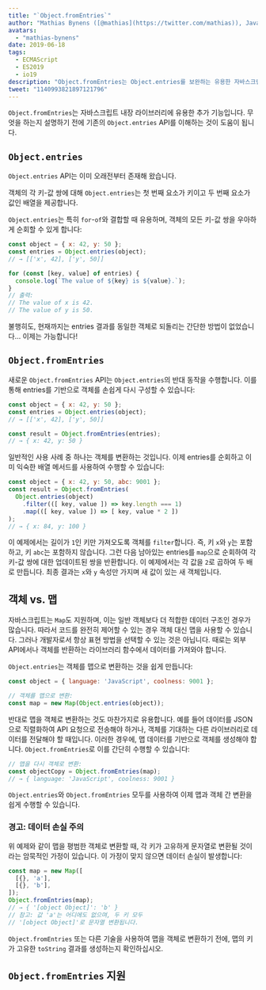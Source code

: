 ```yaml
---
title: "`Object.fromEntries`"
author: "Mathias Bynens ([@mathias](https://twitter.com/mathias)), JavaScript 전문가"
avatars: 
  - "mathias-bynens"
date: 2019-06-18
tags: 
  - ECMAScript
  - ES2019
  - io19
description: "Object.fromEntries는 Object.entries를 보완하는 유용한 자바스크립트 내장 라이브러리 추가 기능입니다."
tweet: "1140993821897121796"
---
```

`Object.fromEntries`는 자바스크립트 내장 라이브러리에 유용한 추가 기능입니다. 무엇을 하는지 설명하기 전에 기존의 `Object.entries` API를 이해하는 것이 도움이 됩니다.

## `Object.entries`

`Object.entries` API는 이미 오래전부터 존재해 왔습니다.

<feature-support chrome="54"
                 firefox="47"
                 safari="10.1"
                 nodejs="7"
                 babel="yes https://github.com/zloirock/core-js#ecmascript-object"></feature-support>

객체의 각 키-값 쌍에 대해 `Object.entries`는 첫 번째 요소가 키이고 두 번째 요소가 값인 배열을 제공합니다.

`Object.entries`는 특히 `for`-`of`와 결합할 때 유용하며, 객체의 모든 키-값 쌍을 우아하게 순회할 수 있게 합니다:

```js
const object = { x: 42, y: 50 };
const entries = Object.entries(object);
// → [['x', 42], ['y', 50]]

for (const [key, value] of entries) {
  console.log(`The value of ${key} is ${value}.`);
}
// 출력:
// The value of x is 42.
// The value of y is 50.
```

불행히도, 현재까지는 entries 결과를 동일한 객체로 되돌리는 간단한 방법이 없었습니다… 이제는 가능합니다!

## `Object.fromEntries`

새로운 `Object.fromEntries` API는 `Object.entries`의 반대 동작을 수행합니다. 이를 통해 entries를 기반으로 객체를 손쉽게 다시 구성할 수 있습니다:

```js
const object = { x: 42, y: 50 };
const entries = Object.entries(object);
// → [['x', 42], ['y', 50]]

const result = Object.fromEntries(entries);
// → { x: 42, y: 50 }
```

일반적인 사용 사례 중 하나는 객체를 변환하는 것입니다. 이제 entries를 순회하고 이미 익숙한 배열 메서드를 사용하여 수행할 수 있습니다:

```js
const object = { x: 42, y: 50, abc: 9001 };
const result = Object.fromEntries(
  Object.entries(object)
    .filter(([ key, value ]) => key.length === 1)
    .map(([ key, value ]) => [ key, value * 2 ])
);
// → { x: 84, y: 100 }
```

이 예제에서는 길이가 `1`인 키만 가져오도록 객체를 `filter`합니다. 즉, 키 `x`와 `y`는 포함하고, 키 `abc`는 포함하지 않습니다. 그런 다음 남아있는 entries를 `map`으로 순회하여 각 키-값 쌍에 대한 업데이트된 쌍을 반환합니다. 이 예제에서는 각 값을 `2`로 곱하여 두 배로 만듭니다. 최종 결과는 `x`와 `y` 속성만 가지며 새 값이 있는 새 객체입니다.

<!--truncate-->
## 객체 vs. 맵

자바스크립트는 `Map`도 지원하며, 이는 일반 객체보다 더 적합한 데이터 구조인 경우가 많습니다. 따라서 코드를 완전히 제어할 수 있는 경우 객체 대신 맵을 사용할 수 있습니다. 그러나 개발자로서 항상 표현 방법을 선택할 수 있는 것은 아닙니다. 때로는 외부 API에서나 객체를 반환하는 라이브러리 함수에서 데이터를 가져와야 합니다.

`Object.entries`는 객체를 맵으로 변환하는 것을 쉽게 만듭니다:

```js
const object = { language: 'JavaScript', coolness: 9001 };

// 객체를 맵으로 변환:
const map = new Map(Object.entries(object));
```

반대로 맵을 객체로 변환하는 것도 마찬가지로 유용합니다. 예를 들어 데이터를 JSON으로 직렬화하여 API 요청으로 전송해야 하거나, 객체를 기대하는 다른 라이브러리로 데이터를 전달해야 할 때입니다. 이러한 경우에, 맵 데이터를 기반으로 객체를 생성해야 합니다. `Object.fromEntries`로 이를 간단히 수행할 수 있습니다:

```js
// 맵을 다시 객체로 변환:
const objectCopy = Object.fromEntries(map);
// → { language: 'JavaScript', coolness: 9001 }
```

`Object.entries`와 `Object.fromEntries` 모두를 사용하여 이제 맵과 객체 간 변환을 쉽게 수행할 수 있습니다.

### 경고: 데이터 손실 주의

위 예제와 같이 맵을 평범한 객체로 변환할 때, 각 키가 고유하게 문자열로 변환될 것이라는 암묵적인 가정이 있습니다. 이 가정이 맞지 않으면 데이터 손실이 발생합니다:

```js
const map = new Map([
  [{}, 'a'],
  [{}, 'b'],
]);
Object.fromEntries(map);
// → { '[object Object]': 'b' }
// 참고: 값 'a'는 어디에도 없으며, 두 키 모두
// '[object Object]'로 문자열 변환됩니다.
```

`Object.fromEntries` 또는 다른 기술을 사용하여 맵을 객체로 변환하기 전에, 맵의 키가 고유한 `toString` 결과를 생성하는지 확인하십시오.

## `Object.fromEntries` 지원

<feature-support chrome="73 /blog/v8-release-73#object.fromentries"
                 firefox="63"
                 safari="12.1"
                 nodejs="12 https://twitter.com/mathias/status/1120700101637353473"
                 babel="yes https://github.com/zloirock/core-js#ecmascript-object"></feature-support>
